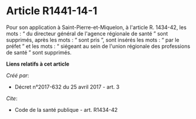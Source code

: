 # Article R1441-14-1

Pour son application à Saint-Pierre-et-Miquelon, à l'article R. 1434-42, les mots : “ du directeur général de l'agence
régionale de santé ” sont supprimés, après les mots : “ sont pris ”, sont insérés les mots : “ par le préfet ” et les mots :
“ siégeant au sein de l'union régionale des professions de santé ” sont supprimés.

**Liens relatifs à cet article**

_Créé par_:

  - Décret n°2017-632 du 25 avril 2017 - art. 3

_Cite_:

  - Code de la santé publique - art. R1434-42
